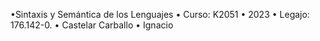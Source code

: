 •Sintaxis y Semántica de los Lenguajes
• Curso: K2051
• 2023
• Legajo: 176.142-0.
• Castelar Carballo
• Ignacio